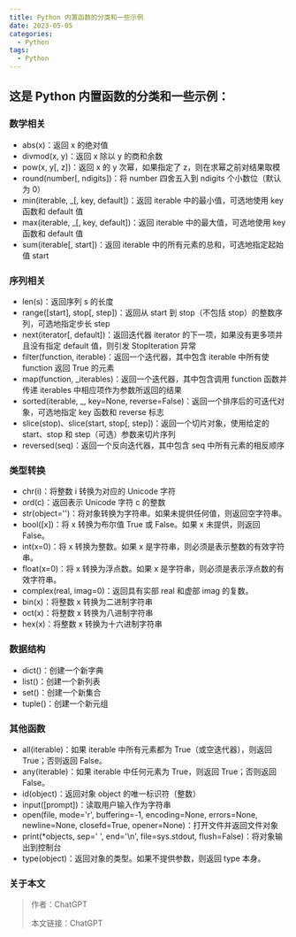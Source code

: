 ```yaml
---
title: Python 内置函数的分类和一些示例
date: 2023-05-05
categories:
  - Python
tags:
  - Python
---
```


## 这是 Python 内置函数的分类和一些示例：

### 数学相关

- abs(x)：返回 x 的绝对值
- divmod(x, y)：返回 x 除以 y 的商和余数
- pow(x, y[, z])：返回 x 的 y 次幂，如果指定了 z，则在求幂之前对结果取模
- round(number[, ndigits])：将 number 四舍五入到 ndigits 个小数位（默认为 0）
- min(iterable, \_[, key, default])：返回 iterable 中的最小值，可选地使用 key 函数和 default 值
- max(iterable, \_[, key, default])：返回 iterable 中的最大值，可选地使用 key 函数和 default 值
- sum(iterable[, start])：返回 iterable 中的所有元素的总和，可选地指定起始值 start

### 序列相关

- len(s)：返回序列 s 的长度
- range([start], stop[, step])：返回从 start 到 stop（不包括 stop）的整数序列，可选地指定步长 step
- next(iterator[, default])：返回迭代器 iterator 的下一项，如果没有更多项并且没有指定 default 值，则引发 StopIteration 异常
- filter(function, iterable)：返回一个迭代器，其中包含 iterable 中所有使 function 返回 True 的元素
- map(function, \_iterables)：返回一个迭代器，其中包含调用 function 函数并传递 iterables 中相应项作为参数所返回的结果
- sorted(iterable, \_, key=None, reverse=False)：返回一个排序后的可迭代对象，可选地指定 key 函数和 reverse 标志
- slice(stop)、slice(start, stop[, step])：返回一个切片对象，使用给定的 start、stop 和 step（可选）参数来切片序列
- reversed(seq)：返回一个反向迭代器，其中包含 seq 中所有元素的相反顺序

### 类型转换

- chr(i)：将整数 i 转换为对应的 Unicode 字符
- ord(c)：返回表示 Unicode 字符 c 的整数
- str(object='')：将对象转换为字符串。如果未提供任何值，则返回空字符串。
- bool([x])：将 x 转换为布尔值 True 或 False。如果 x 未提供，则返回 False。
- int(x=0)：将 x 转换为整数。如果 x 是字符串，则必须是表示整数的有效字符串。
- float(x=0)：将 x 转换为浮点数。如果 x 是字符串，则必须是表示浮点数的有效字符串。
- complex(real, imag=0)：返回具有实部 real 和虚部 imag 的复数。
- bin(x)：将整数 x 转换为二进制字符串
- oct(x)：将整数 x 转换为八进制字符串
- hex(x)：将整数 x 转换为十六进制字符串

### 数据结构

- dict()：创建一个新字典
- list()：创建一个新列表
- set()：创建一个新集合
- tuple()：创建一个新元组

### 其他函数

- all(iterable)：如果 iterable 中所有元素都为 True（或空迭代器），则返回 True；否则返回 False。
- any(iterable)：如果 iterable 中任何元素为 True，则返回 True；否则返回 False。
- id(object)：返回对象 object 的唯一标识符（整数）
- input([prompt])：读取用户输入作为字符串
- open(file, mode='r', buffering=-1, encoding=None, errors=None, newline=None, closefd=True, opener=None)：打开文件并返回文件对象
- print(\*objects, sep=' ', end='\n', file=sys.stdout, flush=False)：将对象输出到控制台
- type(object)：返回对象的类型。如果不提供参数，则返回 type 本身。

### 关于本文

> 作者：ChatGPT
>
> 本文链接：ChatGPT
